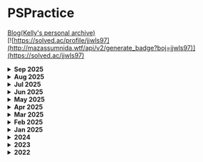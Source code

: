 # PSPractice

[Blog(Kelly's personal archive)](https://junmusu.tistory.com)  
[![https://solved.ac/profile/jjwls97](http://mazassumnida.wtf/api/v2/generate_badge?boj=jjwls97)](https://solved.ac/jjwls97)

<details>
  <summary>
    <b>Sep 2025</b>
  </summary>

### Sep 22
- BOJ 2662: 기업투자 - Swift

### Sep 17
- BOJ 20303: 할로윈의 양아치 - C++, Python

### Sep 16
- BOJ 12865: 평범한 배낭 - Python
- BOJ 14728: 벼락치기 - Python
- BOJ 3067: Coins - Python
- BOJ 2629: 양팔 저울 - Python

### Sep 2
- BOJ 2098: 외판원 순회 - C++
- BOJ 1004: 어린 왕자 - Python
- BOJ 9328: 열쇠 - C++

</details>

<details>
  <summary>
    <b>Aug 2025</b>
  </summary>

### Aug 30
- BOJ 1365: 꼬인 전깃줄 - Swift
- BOJ 2352: 반도체 설계 - Python, Swift

### Aug 29
- Programmers: 표현 가능한 이진 트리 - Python
- BOJ 5719: 거의 최단 경로 - Python, Swift
- BOJ 13905: 세부 - Python

### Aug 26
- Programmers: 110 옮기기 - Python

### Aug 25
- Programmers: 광고 삽입 - Python

### Aug 24
- Programmers: 기둥과 보 설치 - Python

### Aug 22
- Programmers: 미로 탈출 명령어 - Swift

### Aug 21
- Programmers: 길 찾기 게임 - Swift

### Aug 19
- Programmers: 양과 늑대 - Python

### Aug 13
- Programmers: 합승 택시 요금 - Swift
- Programmers: 표 편집 - Swift

### Aug 8
- BOJ 11004: K번째 수 - C++, Swift

### Aug 7
- Programmers: 자물쇠와 열쇠 - Python
- Programmers: 파괴되지 않은 건물 - Python

### Aug 6
- Programmers: 인사고과 - Swift

### Aug 5
- Programmers: 순위 - Python

### Aug 4
- Programmers: 풍선 터트리기 - Swift

### Aug 3
- Programmers: 거스름돈 - Python
- Programmers: 가장 긴 팰린드롬 - Swift
- Programmers: 셔틀버스 - Swift

### Aug 2
- Programmers: 다단계 칫솔 판매 - Python
- Programmers: 디스크 컨트롤러 - Python

</details>

<details>
  <summary>
    <b>Jul 2025</b>
  </summary>

### Jul 28
- Programmers: 경주로 건설 - Swift

### Jul 24
- Programmers: 연속 펄스 부분 수열의 합 - Swift
- Programmers: 부대복귀 - Swift
- Programmers: 입국심사 - Swift

### Jul 23
- Programmers: 섬 연결하기 - Python
- Programmers: 여행경로 - Python

### Jul 22
- Programmers: 가장 먼 노드 - Swift
- Programmers: 징검다리 건너기 - C++, Swift

### Jul 21
- Programmers: 단속카메라 - Python
- Programmers: 불량 사용자 - Python
- Programmers: 보석 쇼핑 - Python

### Jul 20
- Programmers: 정수 삼각형 - Python
- Programmers: 야근 지수 - Python
- Programmers: 등굣길 - Python
- Programmers: 최고의 집합 - Python

### Jul 1
- Programmers: 스티커 모으기(2) - Swift

</details>

<details>
  <summary>
    <b>Jun 2025</b>
  </summary>

### Jun 30
- Programmers: 숫자 게임 - C++
- Programmers: 기지국 설치 - C++
- Programmers: 베스트앨범 - C++

### Jun 28
- Programmers: 네트워크 - C++
- Programmers: 이중우선순위큐 - Swift
- Programmers: 단어 변환 - C++

### Jun 27
- Programmers: 도넛과 막대 그래프 - C++
- Programmers: 당구 연습 - C++

### Jun 26
- BOJ 10103: 주사위 게임 - C++
- BOJ 2643: 색종이 올려 놓기 - C++

### Jun 21
- Programmers: 교점에 별 만들기 - Swift
- Programmers: 유사 칸토어 비트열 - Swift

### Jun 19
- BOJ 4288: Pick-up sticks - Swift
- BOJ 6126: Cow Cash - C++

### Jun 14
- Programmers: 강원도에 위치한 생산공장 목록 출력하기 - SQL
- Programmers: 동물의 아이디와 이름 - SQL
- Programmers: 상위 n개 레코드 - SQL
- Programmers: 어린 동물 찾기 - SQL
- LeetCode 570: Managers with at Least 5 Direct Reports - SQL

### Jun 13
- BOJ 1562: 계단 수 - Swift
- Programmers: 빛의 경로 사이클 - Swift

### Jun 12
- BOJ 1259: 팰린드롬 수 - C++
- BOJ 23971: ZOAC4 - Swift
- BOJ 23567: Double Rainbow - Swift

### Jun 11
- BOJ 17070: 파이프 옮기기1 - C++

### Jun 10
- BOJ 16918: 봄버맨 - Swift
- BOJ 16967: 배열 복원하기 - Swift
- LeetCode 570: Managers with at Least 5 Direct Reports - MySQL

### Jun 9
- BOJ 25305: 커트라인 - TypeScript
- BOJ 1106: 호텔 - TypeScript

</details>

<details>
  <summary>
    <b>May 2025</b>
  </summary>

### May 30
- BOJ 24337: 가희와 탑 - Swift
- BOJ 2631: 줄세우기 - C++
- BOJ 1943: 동전 분배 - C++

### May 21
- LeetCode 643: Maximum Average Subarray I - Swift

### May 20
- Programmers: 택배 배달과 수거하기 - Swift
- LeetCode 283: Move Zeroes - Swift

### May 19
- LeetCode 1431: Kids With the Greatest Number of Candies - Swift
- LeetCode 1758: Minimum Changes To Make Alternating Binary String - Swift
- Programmers: 충돌위험 찾기 - Swift

### May 16
- LeetCode 2: Add Two Numbers - Swift
- Programmers: 택배 상자 꺼내기 - Swift

### May 15
- Programmers: 유연근무제 - Swift

### May 14
- Programmers: 비밀 코드 해독 - Swift
- LeetCode 1: Two Sum - C++

### May 13
- Programmers: 지게차와 크레인 - Swift

### May 12
- BOJ 2748: 피보나치 수 2 - Swift
- BOJ 15486: 퇴사 2 - Swift
- Programmers: 서버 증설 횟수 - Swift

### May 9
- BOJ 2295: 세 수의 합 - Swift
- Programmers: 완전범죄 - Swift

### May 8
- BOJ 4883: 삼각 그래프 - Swift

### May 7
- BOJ 1788: 피보나치 수의 확장 - C++
- BOJ 1904: 01타일 - C++

### May 6
- BOJ 11057: 오르막 수 - Swift

### May 5
- BOJ 11052: 카드 구매하기 - Swift

### May 2
- BOJ 11055: 가장 큰 증가하는 부분 수열 - C++
- BOJ 2302: 극장 좌석 - Swift

</details>

<details>
  <summary>
    <b>Apr 2025</b>
  </summary>

### Apr 30
- BOJ 28252: 1로 만들기 2 - Swift
- BOJ 2193: 이친수 - Swift

### Apr 29
- BOJ 15988: 1, 2, 3 더하기 3 - C++

### Apr 28
- BOJ 2240: 자두나무 - Swift

### Apr 9
- BOJ 16987: 계란으로 계란치기 - Swift

### Apr 8
- BOJ 1759: 암호 만들기 - Swift

### Apr 7
- BOJ 1182: 부분수열의 합 - Swift

### Apr 4
- BOJ 8980: 택배 - Swift

### Apr 3
- BOJ 7570: 줄 세우기 - Swift

### Apr 2
- BOJ 13414: 수강 신청 - C++

</details>

<details>
  <summary>
    <b>Mar 2025</b>
  </summary>

### Mar 28
- BOJ 1700: 멀티탭 스케쥴링 - Swift

### Mar 27
- BOJ 15961: 회전 초밥 - C++

### Mar 12
- BOJ 2170: 선 긋기 - C++

### Mar 10
- BOJ 15903: 카드 합체 놀이 - Swift

### Mar 9
- BOJ 2847: 게임을 만든 동준이 - Swift

### Mar 8
- BOJ 2457: 공주님의 정원 - Swift

### Mar 7
- BOJ 1931: 회의실 배정 - Swift

### Mar 6
- BOJ 11047: 동전 0 - Swift

</details>

<details>
  <summary>
    <b>Feb 2025</b>
  </summary>

### Feb 18
- BOJ 2151: 거울 설치 - Swift

### Feb 17
- BOJ 12789: 도키도키 간식드리미 - Swift

### Feb 12
- BOJ 1009: 분산처리 - C++

### Feb 11
- BOJ 28278: 스택 2 - C++

</details>

<details>
  <summary>
    <b>Jan 2025</b>
  </summary>

### Jan 31
- BOJ 17387: 선분 교차 2 - Swift

### Jan 29
- BOJ 7453: 합이 0인 네 정수 - Swift

### Jan 28
- BOJ 11049: 행렬 곱셈 순서 - Swift

### Jan 27
- BOJ 1915: 가장 큰 정사각형 - Swift

### Jan 22
- BOJ 2011: 암호코드 - Swift
- BOJ 5557: 1학년 - Swift

### Jan 17
- LeetCode 1071: Greatest Common Divisor of Strings - Swift

### Jan 14
- BOJ 2225: 합분해 - Swift

### Jan 13
- BOJ 2294: 동전 2 - Swift

### Jan 10
- LeetCode 1768: Merge Strings Alternately - Swift

### Jan 9
- BOJ 2166: 다각형의 면적 - Swift

### Jan 8
- BOJ 6198: 옥상 정원 꾸미기 - Swift

### Jan 7
- Programmers: 퍼즐 게임 챌린지 - Swift
- BOJ 2623: 음악프로그램 - Swift

### Jan 6
- Programmers: 순위 검색 - Swift

### Jan 5
- BOJ 30805: 사전 순 최대 공통 부분 수열 - Swift

### Jan 3
- BOJ 30804: 과일 탕후루 - Swift

### Jan 2
- BOJ 9252: LCS 2 - Swift

### Jan 1
- BOJ 30802: 웰컴 키트 - Swift
- BOJ 28702: FizzBuzz - Swift

</details>

<details>
  <summary>
    <b>2024</b>
  </summary>

<details>
  <summary>
    <b>Dec 2024</b>
  </summary>

### Dec 31, 2024
- BOJ 1253: 좋다 - Swift 재채점
- BOJ 3020: 개똥벌레 - C++

### Dec 24, 2024
- Programmers: 공원 - Python

### Dec 12, 2024
- Programmers: 지폐 접기 - Python

### Dec 9, 2024
- Programmers: 동영상 재생기 - Swift

</details>

<details>
  <summary>
    <b>Oct 2024</b>
  </summary>

### Oct 21, 2024
- BOJ 1068: 트리 - Swift
- BOJ 13023: ABCDE - Swift

</details>

<details>
  <summary>
    <b>Aug 2024</b>
  </summary>

### August 15, 2024
- BOJ 2310: 어드벤처 게임 - Swift

</details>

<details>
  <summary>
    <b>Jul 2024</b>
  </summary>

### Jul 12, 2024
- BOJ 1543: 문서 검색 - Python

### Jul 11, 2024
- BOJ 20044: Project Teams - Swift

### Jul 10, 2024
- BOJ 2891: 카약과 강풍 - Python

### Jul 9, 2024
- BOJ 1802: 종이접기 - Swift

### Jul 7, 2024
- BOJ 1459: 걷기 - Swift
- BOJ 2195: 문자열 복사 - Swift

### Jul 6, 2024
- BOJ 22866: 탑 보기 - Swift
- BOJ 2639: 십자카드 문제 - Swift

### Jul 5, 2024
- BOJ 2012: 등수 매기기 - python

</details>

<details>
  <summary>
    <b>Jun 2024</b>
  </summary>

### Jun 25, 2024
- BOJ 6986: 절사평균 - python

### Jun 24, 2024
- BOJ 14950: 정복자 - Swift
- BOJ 15565: 귀여운 라이언 - C++

### Jun 22, 2024
- BOJ 5014: 스타트링크 - Swift

### Jun 19, 2024
- BOJ 2179: 비슷한 단어 - Swift

### Jun 18, 2024
- BOJ 1027: 고층 건물 - Swift

### Jun 17, 2024
- BOJ 2669: 직사각형 네개의 합집합의 면적 구하기 - Swift

### Jun 16, 2024
- Programmers: 조이스틱 - Swift

### Jun 14, 2024
- BOJ 13335: 트럭 - Swift
- BOJ 1713: 후보 추천하기 - Swift

### Jun 13, 2024
- Programmers: 후보키 - Swift

### Jun 12, 2024
- BOJ 13144: List of Unique Numbers - Swift

### Jun 10, 2024
- BOJ 7490: 0 만들기 - Swift
- BOJ 4179: 불! - Python

### Jun 8, 2024
- BOJ 2589: 보물섬 - Swift
- BOJ 2003: 수들의 합 2 - C++

### Jun 5, 2024
- BOJ 2138: 전구와 스위치 - Swift
- BOJ 1863: 스카이라인 쉬운거 - Python
- BOJ 22251: 빌런 호석 - Swift

### Jun 4, 2024
- BOJ 2668: 숫자고르기 - C++

### Jun 2, 2024
- BOJ 1325: 효율적인 해킹 - C++

### Jun 1, 2024
- BOJ 1926: 그림 - Swift

</details>

<details>
  <summary>
    <b>May 2024</b>
  </summary>

### May 31, 2024
- BOJ 2210: 숫자판 점프 - Swift

### May 30, 2024
- BOJ 2644: 촌수계산 - Python

### May 29, 2024
- BOJ 2583: 영역 구하기 - Python

### May 28, 2024
- BOJ 20437: 문자열 게임2 - Swift
- BOJ 14719: 빗물 - C++

### May 27, 2024
- BOJ 4963: 섬의 개수 - Swift

### May 26, 2024
- BOJ 7562: 나이트의 이동 - Swift

### May 23, 2024
- BOJ 1522: 문자열 교환 - C++

### May 21, 2024
- BOJ 2531: 회전 초밥 - Swift

### May 20, 2024
- BOJ 20922: 겹치는 건 싫어 - C++
- BOJ 1446: 지름길 - C++
- BOJ 17615: 볼 모으기 - C++

### May 17, 2024
- BOJ 1406: 에디터 - Python
- BOJ 1138: 한 줄로 서기 - Python

### May 15, 2024
- BOJ 2304: 창고 다각형 - Python
- BOJ 11501: 주식 - Python
- BOJ 2075: n번째 큰 수 - Python

### May 13, 2024
- BOJ 20006: 랭킹전 대기열 - Python

### May 12, 2024
- BOJ 22233: 가희와 키워드 - Python

### May 11, 2024
- BOJ 17484: 진우의 달 여행 (Small) - Swift

### May 10, 2024
- BOJ 20310: 타노스 - Swift

### May 9, 2024
- BOJ 20125: 수 이어쓰기 - Swift

### May 6, 2024
- BOJ 9017: 크로스 컨트리 - Swift
- BOJ 17266: 어두운 굴다리 - Swift

### May 5, 2024
- BOJ 20125: 쿠키의 신체 측정 - Swift
- BOJ 1205: 등수 구하기 - Swift
- BOJ 1244: 스위치 켜고 끄기 - Swift

### May 3, 2024
- BOJ 19637: IF문 좀 대신 써줘 - Swift

### May 2, 2024
- BOJ 3758: KCPC - Swift

</details>

<details>
  <summary>
    <b>Apr 2024</b>
  </summary>

### Apr 30, 2024
- BOJ 19941: 햄버거 분배 - Swift

### Apr 29, 2024
- BOJ 21921: 블로그 - Swift

### Apr 28, 2024
- BOJ 4659: 비밀번호 발음하기 - Swift
- BOJ 25757: 임스와 함께하는 미니게임 - Swift

### Apr 27, 2024
- BOJ 9655: 돌 게임 - Python
- BOJ 10431: 줄세우기 - Python
- BOJ 8979: 올림픽 - Python

### Apr 26, 2024
- BOJ 15989: 1, 2, 3 더하기 4 - Python

### Apr 24, 2024
- BOJ 12818: A와 B 2 - Python

### Apr 23, 2024
- BOJ 7682: 틱택토 - Swift

### Apr 20, 2024
- BOJ 12886: 돌 그룹 - Python

### Apr 19, 2024
- BOJ 14891: 톱니바퀴 - Python
- BOJ 14890: 경사로 - Python

### Apr 17, 2024
- BOJ 14503: 로봇 청소기 - Swift

### Apr 16, 2024
- BOJ 14501: - Swift

### Apr 15, 2024
- BOJ 14499: 주사위 굴리기 - Python

### Apr 14, 2024
- BOJ 12100: 2048(Easy) - Swift

### Apr 13, 2024
- BOJ 13460: 구슬 탈출 2 - Swift

### Apr 12, 2024
- BOJ 15591: MooTube(Silver) - Python
- BOJ 10021: Watering the Fields - Python
- BOJ 5558: チーズ (Cheese) - Python

### Apr 11, 2024
- BOJ 18428: 감시 피하기 - Python

### Apr 8, 2024
- BOJ 14226: 이모티콘 - Swift

### Apr 7, 2024
- BOJ 10159: 저울 - Python
- BOJ 14658: 하늘에서 별똥별이 빗발친다 - Python
### Apr 6, 2024
- BOJ 1486: 등산 - Python

### Apr 5, 2024
- BOJ 4803: 트리 - Python

</details>

<details>
  <summary>
    <b>Mar 2024</b>
  </summary>

### Mar 22, 2024
- BOJ 1414: 불우이웃돕기 - Swift
- BOJ 1368: 물대기 - Swift
- BOJ 18223: 민준이와 마산 그리고 건우 - Swift

### Mar 21, 2024
- Programmers: 데이터 분석 - Python
- Programmers: 붕대 감기 - Python
- Programmers: 이웃한 칸 - Python

### Mar 19, 2024
- Programmers: 폰켓몬 - Python
- Programmers: 같은 숫자는 싫어 - Python
- Programmers: 완주하지 못한 선수 - Python

### Mar 18, 2024
- Programmers: 가장 큰 정사각형 찾기 - Swift
- Programmers: 가장 많이 받은 선물 - Swift

### Mar 15, 2024
- Programmers: 문자열 압축 - Swift

### Mar 4, 2024
- BOJ 1005: ACM Craft - C++

### Mar 1, 2024
- BOJ 11054: 가장 긴 바이토닉 부분 수열 - Swift

</details>

<details>
  <summary>
    <b>Feb 2024</b>
  </summary>

### Feb 25, 2024
- BOJ 17144: 미세먼지 안녕! - Swift

### Feb 24, 2024
- BOJ 17070: 파이프 옮기기 1 - Swift

### Feb 22, 2024
- BOJ 13172: Σ - Swift ▲
- BOJ 15666: N과 M(12) - Swift

### Feb 19, 2024
- BOJ 12851: 숨바꼭질 2 - Swift

### Feb 18, 2024
- BOJ 2096: 내려가기 - Swift
- BOJ 2448: 별 찍기 - 11 - Swift

### Feb 16, 2024
- BOJ 18110: solved.ac - C++

### Feb 12, 2024
- BOJ 21736: 헌내기는 친구가 필요해 - Swift
- BOJ 20529: 가장 가까운 세 사람의 심리적 거리 - Swift

### Feb 11, 2024
- BOJ 14940: 쉬운 최단거리 - Swift

</details>
</details>

<details>
  <summary>
    <b>2023</b>
  </summary>

<details>
  <summary>
    <b>Dec 2023</b>
  </summary>

### Dec 19, 2023
- BOJ 13424: 비밀 모임 - Swift

### Dec 8, 2023
- Programmers: 수식 최대화 - Swift

### Dec 7, 2023
- BOJ 2638: 치즈 - Swift
- BOJ 13275: 가장 긴 팰린드롬 부분 문자열 - Swift
- Programmers: 달리기 경주 - Swift

### Dec 6, 2023
- BOJ 2146: 다리 만들기 - Swift

### Dec 5, 2023
- BOJ 2252: 줄 세우기 - C++
- BOJ 2473: 세 용액 - C++

### Dec 4, 2023
- BOJ 27172: 수 나누기 게임 - Swift

### Dec 3, 2023
- BOJ 2143: 두 배열의 합 - Swift

### Dec 2, 2023
- BOJ 17404: RGB거리2 - Swift
- BOJ 2580: 스도쿠 - Swift

### Dec 1, 2023
- BOJ 2239: 스도쿠 - Swift

</details>

<details>
  <summary>
    <b>Nov 2023</b>
  </summary>

### Nov 30, 2023
- BOJ 9466: 텀 프로젝트 - Swift

### Nov 27, 2023
- BOJ 1253: 좋다 - Swift

### Nov 25, 2023
- BOJ 14497: 주난의 난(難) - Swift

### Nov 24, 2023
- BOJ 2636: 치즈 - Swift

</details>

<details>
  <summary>
    <b>Oct 2023</b>
  </summary>

### Oct 13, 2023
- BOJ 1445: 일요일 아침의 데이트 - Swift

### Oct 12, 2023
- BOJ 1719: 택배 - Swift

### Oct 11, 2023
- BOJ 10942: 팰린드롬? - C++

### Oct 9, 2023
- BOJ 11657: 타임머신 - Swift
- BOJ 1956: 운동 - Swift

### Oct 8, 2023
- BOJ 1039: 교환 - Swift

### Oct 5, 2023
- BOJ 2647: 용액 - Swift

</details>

<details>
  <summary>
    <b>Sep 2023</b>
  </summary>

### Sep 21, 2023
- BOJ 11066: 파일 합치기 - Swift

### Sep 20, 2023
- BOJ 1655: 가운데를 말해요 - C++
- BOJ 7579: 앱 - Swift

### Sep 13, 2023
- BOJ 9084: 동전 - Swift
- BOJ 2660: 회장뽑기 - Swift

### Sep 7, 2023
- BOJ 2573: 빙산 - Swift
- BOJ 9205: 맥주 마시면서 걸어가기 - Swift

</details>

<details>
  <summary>
    <b>Jul 2023</b>
  </summary>

### Jul 9, 2023
- BOJ 2493: 탑 - Swift
- BOJ 17298: 오큰수 - C++/Swift

### Jul 8, 2023
- BOJ 2293: 동전 1 - Swift

### Jul 7, 2023
- BOJ 1939: 중량 제한 - Swift

### Jul 6, 2023
- BOJ 16234: 인구 이동 - Swift
- BOJ 1520: 내리막길 - Swift

### Jul 5, 2023
- BOJ 14502: 연구소 - Swift
- BOJ 6087: 레이저 통신 - Swift
</details>

<details>
  <summary>
    <b>Jun 2023</b>
  </summary>

### Jun 22, 2023
- BOJ 1987: 알파벳 - Swift

### Jun 20, 2023
- BOJ 14916: 거스름돈 - Swift
- BOJ 2812: 크게 만들기 - Swift

### Jun 19, 2023
- BOJ 6603: 로또 - Swift

### Jun 16, 2023
- BOJ 1049: 기타줄 - Swift
- BOJ 11000: 강의실 배정 - Swift

### Jun 13, 2023
- BOJ 1202: 보석 도둑 - Swift
- BOJ 1744: 수 묶기 - Swift
- BOJ 14888: 연산자 끼워넣기 - Python

### Jun 11, 2023
- BOJ 1946: 신입 사원 - C++

### Jun 8, 2023
- BOJ 1715: 카드 정렬하기 - Swift

### Jun 7, 2023
- BOJ 13305: 주유소 - Swift
- BOJ 10610: 30 - Swift

### Jun 6, 2023
- BOJ 1026: 보물 - Swift
- BOJ 2217: 로프 - Swift
- BOJ 1789: 수들의 합 - Swift

### Jun 5, 2023
- BOJ 16120: PPAP - Swift, Python

### Jun 4, 2023
- BOJ 1786: 찾기 - C++

### Jun 3, 2023
- BOJ 5582: 공통 부분 문자열 - C++
- BOJ 1958: LCS3 - C++

### Jun 2, 2023
- BOJ 10799: 쇠막대기 - Swift

### Jun 1, 2023
- BOJ 20291: 파일 정리 - Swift
- BOJ 20920: 영단어 암기는 괴로워 - Swift

</details>

<details>
  <summary>
    <b>May 2023</b>
  </summary>

### May 31, 2023
- BOJ 2607: 비슷한 단어 - Swift

### May 30, 2023
- BOJ 14725: 개미굴 - Swift

### May 29, 2023
- BOJ 9996: 한국이 그리울땐 서버에 접속하지 - Swift

### May 27, 2023
- BOJ 1213: 팰린드롬 만들기 - Swift
- BOJ 12904: A와 B - Swift
- BOJ 17609: 회문 - Swift

### May 26, 2023
- BOJ 14425: 문자열 집합 - Swift
- BOJ 17412: 단어 뒤집기2 - Swift
- BOJ 11478: 서로 다른 부분 문자열의 개수 - Python

### May 25, 2023
- BOJ 12891: DNA비밀번호 - Swift

### May 24, 2023
- BOJ 1439: 뒤집기 - Swift
- BOJ 4358: 생태학 - Swift
- BOJ 1254: 팰린드롬 만들기 - Swift
- BOJ 9935: 문자열 폭발 - C++

### May 23, 2023
- BOJ 1158: 요세푸스 문제 - Swift
- BOJ 2156: 포도주 시식 - Swift
- BOJ 10844: 쉬운 계단 수 - Swift ▲
- BOJ 1010: 다리 놓기 - Swift

### May 22, 2023
- BOJ 1316: 그룹 단어 체커 - Swift
- BOJ 1193: 분수 찾기 - Swift
- BOJ 1912: 연속합 - Swift

### May 21, 2023
- BOJ 4673: 셀프 넘버 - C++
- BOJ 1065: 한수 - C++

### May 17, 2023
- BOJ 21924: 도시 건설 - C++

### May 16, 2023
- BOJ 7785: 회사에 있는 사람 - Swift
- BOJ 1181: 단어 정렬 - Swift

### May 15, 2023
- BOJ 17396: 백도어 - Swift

### May 14, 2023
- BOJ 20007: 떡 돌리기 - Swift

### May 10, 2023
- BOJ 10282: 해킹 - Swift
- BOJ 18352: 특정 거리의 도시 찾기 - Swift

### May 9, 2023
- Programmers: 양궁 대회 - Swift
- Programmers: 과제 진행하기 - Swift

### May 8, 2023
- Programmers: 이모티콘 할인 행사 - Swift

### May 7, 2023
- Programmers: 혼자서 하는 틱택토 - Swift

### May 6, 2023
- Programmers: 요격 시스템 - Swift
- Programmers: 두 원 사이의 정수 쌍 - Swift

### May 5, 2023
- Programmers: 우박수열 정적분 - Swift
- Programmers: N-queen - Swift

### May 4, 2023
- Programmers: 디펜스 게임 - Swift

### May 3, 2023
- Programmers: 광물 캐기 - Swift
- Programmers: 미로 탈출 - Swift
- Programmers: 시소 짝꿍 - Swift

### May 2, 2023
- Programmers: 테이블 해시 함수 - Swift
- Programmers: 혼자 놀기의 달인 - Swift

### May 1, 2023
- Programmers: 숫자 카드 나누기 - Swift

</details>

<details>
  <summary>
    <b>Apr 2023</b>
  </summary>

### Apr 30, 2023
- Programmers: 마법의 엘리베이터 - Swift
- Programmers: 하노이의 탑 - Swift

### Apr 28, 2023
- Programmers: 거리두기 확인하기 - Swift
- Programmers: 점 찍기 - Swift
- Programmers: 멀쩡한 사각형 - Swift
- Programmers: 호텔 대실 - Swift
- BOJ5972: 택배 배송 - Swift

### Apr 27, 2023
- Programmers: 무인도 여행 - Swift
- Programmers: 전력망을 둘로 나누기 - Swift

### Apr 26, 2023
- Programmers: 행렬 테두리 회전하기 - Swift
- Programmers: 배달 - Swift

### Apr 25, 2023
- Programmers: 연속된 부분 수열의 합 - Swift
- Programmers: [3차] 방금그곡 - Swift
- Programmers: 괄호 변환 - Swift
- BOJ2407: 조합 - Swift

### Apr 24, 2023
- Programmers: 두 큐 합 같게 만들기 - Swift
- Programmers: 괄호 변환 - Swift
- Programmers: 택배상자 - Swift
- BOJ 1339: 단어 수학 - Swift

### Apr 23, 2023
- Programmers: 메뉴 리뉴얼 - Swift
- Programmers: 삼각 달팽이 - Swift
- Programmers: 큰 수 만들기 - Swift

### Apr 22, 2023
- Programmers: 쿼드압축 후 개수 세기 - Swift
- Programmers: 롤케이크 자르기 - Swift

### Apr 21, 2023
- Programmers: 소수 찾기 - Swift

### Apr 20, 2023
- Programmers: 가장 큰 수 - Swift
- Programmers: 숫자 변환하기 - Swift

### Apr 19, 2023
- Programmers: 뒤에 있는 큰 수 찾기 - Swift
- Programmers: 2개 이하로 다른 비트 - Swift
- Programmers: 다리를 지나는 트럭 - Swift
- BOJ 1011: Fly me to the Alpha Centauri - Swift
- BOJ 20928: 걷는 건 귀찮아 - Swift

### Apr 18, 2023
- Programmers: [1차] 프렌즈4블록 - Swift

### Apr 17, 2023
- Programmers: [3차] 파일명 정렬 - Swift

### Apr 14, 2023
- BOJ 1647: 도시 분할 계획 - C++
- BOJ 4485: 녹색 옷 입은 애가 젤다지? - Swift
- BOJ 5052: 전화번호 목록 - Swift

### Apr 13, 2023
- Programmers: 모음사전 - Swift
- Programmers: 땅따먹기 - Swift
- Programmers: 스킬트리 - Swift
- Programmers: 방문 길이 - Swift
- BOJ 1992: 네트워크 연결 - Swift

### Apr 12, 2023
- Programmers: 오픈채팅방 - Swift
- Programmers: 주차 요금 계산 - Swift

### Apr 11, 2023
- Programmers: 할인 행사 - Swift
- Programmers: [3차] 압축 - Swift
- Programmers: [3차] n진수 게임 - Swift

### Apr 9, 2023
- Programmers: 피로도 - Swift
- Programmers: k진수에서 소수 개수 구하기 - Swift
- Programmers: 타겟 넘버 - Swift

### Apr 8, 2023
- Programmers: 프린터 - Swift
- Programmers: 뉴스 클러스터링 - Swift

### Apr 7, 2023
- Programmers: n^2 배열 자르기 - Swift
- Programmers: 기능개발 - Swift

### Apr 6, 2023
- Programmers: [1차] 캐시 - Swift
- Programmers: 연속 부분 수열 합의 개수  - Swift
- Programmers: 위장 - Swift
- Programmers: 튜플 - Swift

### Apr 5, 2023
- Programmers: 귤 고르기 - Swift
- Programmers: 괄호 회전하기 - Swift

### Apr 4, 2023
- Programmers: 점프와 순간 이동 - Swift
- Programmers: 멀리 뛰기 - Swift
- Programmers: H-Index - Swift

### Apr 3, 2023
- Programmers: 개인정보 수집 유효기간 - Swift
- Programmers: 대충 만든 자판 - Swift
- Programmers: 둘만의 암호 - Swift
- Programmers: 문자열 나누기 - Swift
- Programmers: 옹알이(2) - Swift
- Programmers: 햄버거 만들기 - Swift

### Apr 2, 2023
- Programmers: 명예의 전당(1) - Swift
- Programmers: 추억 점수 - Swift
- Programmers: 기사단원의 무기 - Swift
- Programmers: 카드 뭉치 - Swift
- Programmers: 숫자 짝궁 - Swift

### Apr 1, 2023
- Programmers: 크기가 작은 부분문자열 - Swift
- Programmers: 콜라 문제 - Swift
- Programmers: 푸드 파이트 대회 - Swift
- Programmers: 가장 가까운 같은 글자 - Swift
- Programmers: 과일 장수 - Swift

</details>

<details>
  <summary>
    <b>Mar 2023</b>
  </summary>

### Mar 31, 2023
- Programmers: 삼총사 - Swift

### Mar 30, 2023
- Programmers: 덧칠하기 - Python

### Mar 29, 2023
- Programmers: 바탕화면 정리 - Swift

### Mar 28, 2023
- BOJ 1167 - Swift
- BOJ 1918 - Swift
- BOJ 11444 - Swift
- BOJ 1865 - Swift

### Mar 27, 2023
- BOJ 2206 - Swift

### Mar 25, 2023
- BOJ 1967 - Swift
- BOJ 11404 - Swift

### Mar 24, 2023
- BOJ 9251 - Swift

### Mar 23, 2023
- BOJ 1149 - Swift
- BOJ 1629 - Swift
- BOJ 9465 - Swift
- BOJ 15657 - Swift
- BOJ 15663 - Swift
- BOJ 16953 - Swift

### Mar 22, 2023
- BOJ 14500 - Swift
- BOJ 15654 - Swift

### Mar 21, 2023
- BOJ 6064 - Python
- BOJ 5525 - Python
- BOJ 7662 - Swift

### Mar 20, 2023
- BOJ 11403 - Python
- BOJ 1389 - Python
- BOJ 13418 - Swift

### Mar 19, 2023
- BOJ 1003 - Swift
- BOJ 9461 - Swift
- BOJ 11724 - Swift
- BOJ 1780 - Swift
- BOJ 1541 - Swift

### Mar 18, 2023
- BOJ 11726 - Swift
- BOJ 9095 - Swift
- BOJ 1463 - Swift

### Mar 17, 2023
- BOJ 11727 - Swift
- BOJ 1620 - Swift
- BOJ 17626 - Swift
- BOJ 2579 - Swift

### Mar 16, 2023
- BOJ 17219 - Swift

### Mar 15, 2023
- BOJ 9375 - Swift

### Mar 14, 2023
- BOJ 1074 - Swift

### Mar 13, 2023
- BOJ 10866 - Python
- BOJ 11650 - Python
- BOJ 11651 - Python

### Mar 12, 2023
- BOJ 1966 - Swift
- BOJ 18111 - Swift
- BOJ 2164 - Swift
- BOJ 2839 - Swift
- BOJ 9012 - Swift
- BOJ 10773 - Swift
- BOJ 10845 - Swift
- BOJ 1181 - Swift
- BOJ 2751 - Swift
- BOJ 10814 - Swift

### Mar 11, 2023
- BOJ 3190 - Swift
- BOJ 16236 - Swift

### Mar 10, 2023
- BOJ 9370 - Swift
- BOJ 15686 - Swift

### Mar 8, 2023
- BOJ 2211 - Swift

### Mar 7, 2023
- BOJ 14938 - Python

### Mar 6, 2023
- BOJ 14621 - Swift
- BOJ 2665 - Swift
- BOJ 10423 - Swift

### Mar 5, 2023
- BOJ 11779 - Python
- BOJ 11779 - Swift ▲

### Mar 4, 2023
- BOJ 1261 - Python
- BOJ 1238 - Swift
- BOJ 2133 - Swift

### Mar 3, 2023
- BOJ 13549 - Swift
- BOJ 1916 - Swift
- BOJ 1427 - Swift

### Mar 2, 2023
- BOJ 1504 - Swift

### Mar 1, 2023
- BOJ 11279 - Swift
- BOJ 1927 - Swift
- BOJ 1753 - Swift
  
</details>

<details>
  <summary>
    <b>Feb 2023</b>
  </summary>

### Feb 28, 2023
- BOJ 12738 - C++
- BOJ 14002 - C++ LIS O(n²)
- BOJ 14003 - C++ LIS O(nlogn)

### Feb 27, 2023
- BOJ 11053 - Swift LIS O(n²)
- BOJ 12015 - C++ LIS O(nlogn)

### Feb 26, 2023
- BOJ 1932 - Swift
- BOJ 12865 - Swift
- BOJ 1644 - Swift
- BOJ 2470 - Swift

### Feb 25, 2023
- BOJ 2630 - Swift
- BOJ 1992 - Swift
- BOJ 10830 - Swift

### Feb 24, 2023
- BOJ 6497 - Python
- BOJ 16398 - Swift

### Feb 23, 2023
- BOJ 1197 - Swift
- BOJ 4386 - Swift
- BOJ 1774 - Swift

### Feb 22, 2023
- BOJ 4195 - Swift
- BOJ 20040 - Swift
- BOJ 1043 - Swift

### Feb 21, 2023
- BOJ 1976 - Python
- BOJ 1717 - Python

### Feb 20, 2023
- BOJ 2606 - Python

### Feb 17, 2023
- BOJ 1764 - Python
- BOJ 9019 - C++

### Feb 15, 2023
- BOJ 5430 - Python

### Feb 13, 2023
- BOJ 11047 - Python

### Feb 12, 2023
- BOJ 1107 - Swift

### Feb 11, 2023
- BOJ 10026 - Swift

### Feb 10, 2023
- BOJ 2263 - Python

### Feb 9, 2023
- BOJ 5639 - Python

### Feb 8, 2023
- BOJ 1707 - Python

### Feb 7, 2023
- BOJ 16928 - Python

### Feb 5, 2023
- BOJ 7569 - Python

### Feb 4, 2023
- BOJ 1012 - Python

### Feb 3, 2023
- BOJ 14889 - Python
- BOJ 1991 - Python

### Feb 2, 2023
- BOJ 11725 - Python
- BOJ 14888 - Python

### Feb 1, 2023
- BOJ 9663 - Python
</details>

<details>
  <summary>
    <b>Jan 2023</b>
  </summary>

### Jan 31, 2023
- BOJ 15651 - Python
- BOJ 15652 - Python

### Jan 30, 2023
- BOJ 15649 - Python
- BOJ 15650 - Python

### Jan 25, 2023
- BOJ 2563 - Python

### Jan 24, 2023
- BOJ 2559 - Python

### Jan 23, 2023
- BOJ 1436 - Python
- BOJ 2615 - Python

### Jan 22, 2023
- BOJ 11659 - Python

### Jan 21, 2023
- BOJ 4949 - Python
- BOJ 1806 - Python

### Jan 20, 2023
- BOJ 1874 - Python
- BOJ 10828 - Python

### Jan 19, 2023
- BOJ 2110 - Python
- BOJ 1300 - Python ▲
- BOJ 11660 - Python
- BOJ 25682 - Python

### Jan 18, 2023
- BOJ 16401 - Python ▲

### Jan 17, 2023
- BOJ 7795 - Python

### Jan 16, 2023
- BOJ 13706 - Python

### Jan 15, 2023
- BOJ 2417 - Python

### Jan 14, 2023
- BOJ 2776 - Python

### Jan 13, 2023
- BOJ 1072 - Python
- BOJ 2343 - Python

### Jan 12, 2023
- BOJ 10815 - Python
- BOJ 2512 - Python

### Jan 11, 2023
- BOJ 2805 - Python
- BOJ 1920 - Python
- BOJ 1654 - Python
</details>

</details>

<details>
  <summary>
    <b>2022</b>
  </summary>

### Dec 21, 2022
- BOJ 2468 - Python

### Dec 04, 2022
- BOJ 2581 - Python

### Nov 17, 2022
- BOJ 3055 - Python
- BOJ 1726 - Python

### Nov 10, 2022
- BOJ 1193 - Python
- BOJ 1712 - Python

### Nov 9, 2022
- BOJ 7576 - Python

### Nov 7, 2022
- BOJ 1697 - Python

### Nov 6, 2022
- BOJ 10451 - Python
- BOJ 2331 - Python
- BOJ 2667 - Python

### Nov 5, 2022
- BOJ 1260 - Python
- BOJ 2178 - Python

### Nov 4, 2022
- Programmers 행렬의 곱셈 - Swift

### Oct 3, 2022
- Programmers 예상 대진표 - Swift

### Oct 2, 2022
- Programmers N개의 최소공배수 - Swift

### Sep 30, 2022
- Programmers 영어 끝말잇기 - Swift
- Programmers 짝지어 제거하기 - Swift

### Sep 29, 2022
- BOJ 4530 - C++

### Sep 28, 2022
- Programmers 카펫 - Swift

### Sep 27, 2022
- Programmers 이진 변환 반복하기 - Swift
- Programmers 최솟값 만들기 - Swift
- Programmers 올바른 괄호 - Swift
- Programmers 피보나치 수 - Swift
- Programmers 다음 큰 숫자 - Swift

### Sep 26, 2022
- Programmers 신고 결과 받기 - Swift ▲
- Programmers 최댓값과 최솟값 - Swift
- Programmers JadenCase 문자열 만들기 - Swift

### Sep 25, 2022
- Programmers 크레인 인형뽑기 게임 - Swift
- Programmers 신규 아이디 추천 - Swift ▲
- Programmers 성격 유형 검사하기 - Swift

### Sep 24, 2022
- Programmers 키패드 누르기 - Swift

### Sep 22, 2022
- Programmers 다트 게임 - Swift
- Programmers 로또의 최고 순위와 최저 순위 - Swift
- Programmers 체육복 - Swift ▲

### Sep 21, 2022
- Programmers 실패율 - Swift

### Sep 20, 2022
- BOJ 10816 - C++

### Sep 19, 2022
- Programmers 예산 - Swift
- Programmers 3진법 뒤집기 - Swift
- Programmers 최소직사각형 - Swift
- Programmers 숫자 문자열과 영단어 - Swift
- Programmers 두개 뽑아서 더하기 - Swift
- Programmers 2016년 - Swift
- Programmers 모의고사 - Swift
- Programmers 소수 만들기 - Swift

### Sep 18, 2022
- Programmers 정수 내림차순으로 배치하기 - Swift
- Programmers 하샤드 수 - Swift
- Programmers x만큼 간격이 있는 n개의 숫자 - Swift
- Programmers 콜라츠 추측 - Swift
- Programmers 핸드폰 번호 가리기 - Swift
- Programmers 제일 작은 수 제거하기 - Swift
- Programmers 음양 더하기 - Swift
- Programmers 없는 숫자 더하기 - Swift
- Programmers 내적 - Swift
- Programmers 약수의 개수와 덧셈 - Swift
- Programmers 행렬의 덧셈 - Swift
- Programmers 직사각형 별찍기 - Swift
- Programmers 최대공약수와 최소공배수 - Swift

### Sep 16, 2022
- Programmers 정수 제곱근 판별 - Swift

### Sep 15, 2022
- Programmers 짝수와 홀수 - Swift
- Programmers 평균 구하기 - Swift

### Aug 7, 2022
- Programmers 자연수 뒤집어 배열로 만들기 - Swift
- Programmers 자릿수 더하기 - Swift
- Programmers 이상한 문자 만들기 - Swift

### Aug 5, 2022
- Programmers 약수의 합 - Swift
- Programmers 시저 암호 - Swift
- Programmers 수박수박수박수박수박수? - Swift
- Programmers 문자열을 정수로 바꾸기 - Swift

### Aug 4, 2022
- Programmers 소수 찾기 - Swift
- Programmers 서울에서 김서방 찾기 - Swift
- Programmers 문자열 다루기 기본 - Swift
- Programmers 문자열 내림차순으로 배치하기 - Swift
- Programmers 문자열 내 p와 y의 개수 - Swift
- Programmers 문자열 내 마음대로 정렬하기 - Swift

### Aug 3, 2022
- Programmers 두 정수 사이의 합 - Swift

### Aug 2, 2022
- Programmers 나누어 떨어지는 숫자 배열 - Swift

### Jul 27, 2022
- Programmers 가운데 글자 가져오기 - Swift

### Jul 26, 2022
- Programmers 비밀 지도 - Swift
- Programmers 나머지가 1이 되는 수 찾기 - Swift
- Programmers 부족한 금액 계산하기 - Swift

### Jul 24, 2022
- BOJ 10986 - Python
- BOJ 1931 - Python
- BOJ 2108 - C++

### Jul 23, 2022
- BOJ 1018 - C++
- BOJ 17478 - C++

### Jul 22, 2022
- BOJ 23567 - C++
- BOJ 2447 - Python
</details>
